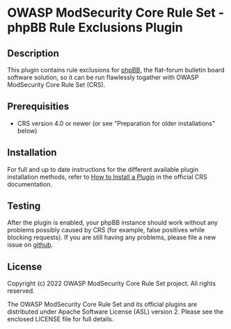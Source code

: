 # OWASP ModSecurity Core Rule Set - phpBB Rule Exclusions Plugin

## Description

This plugin contains rule exclusions for [phpBB](https://www.phpbb.com/), the
flat-forum bulletin board software solution, so it can be run flawlessly
togather with OWASP ModSecurity Core Rule Set (CRS).

## Prerequisities

 * CRS version 4.0 or newer (or see "Preparation for older installations" below)

## Installation

For full and up to date instructions for the different available plugin
installation methods, refer to [How to Install a Plugin](https://coreruleset.org/docs/configuring/plugins/#how-to-install-a-plugin)
in the official CRS documentation.

## Testing

After the plugin is enabled, your phpBB instance should work without any
problems possibly caused by CRS (for example, false positives while blocking
requests). If you are still having any problems, please file a new issue on
[github](https://github.com/coreruleset/phpbb-rule-exclusions-plugin).

## License

Copyright (c) 2022 OWASP ModSecurity Core Rule Set project. All rights reserved.

The OWASP ModSecurity Core Rule Set and its official plugins are distributed
under Apache Software License (ASL) version 2. Please see the enclosed LICENSE
file for full details.
